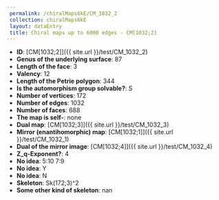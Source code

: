 ```yaml
--- 
 permalink: /chiralMaps6kE/CM_1032_2 
 collection: chiralMaps6kE
 layout: dataEntry
 title: Chiral maps up to 6000 edges - CM[1032;2]
---
```


- **ID**: [CM[1032;2]]({{ site.url }}/test/CM_1032_2)
- **Genus of the underlying surface**: 87
- **Length of the face**: 3
- **Valency**: 12
- **Length of the Petrie polygon**: 344
- **Is the automorphism group solvable?**: S
- **Number of vertices**: 172
- **Number of edges**: 1032
- **Number of faces**: 688
- **The map is self-**: none
- **Dual map**: [CM[1032;3]]({{ site.url }}/test/CM_1032_3)
- **Mirror (enantihomorphic) map**: [CM[1032;1]]({{ site.url }}/test/CM_1032_1)
- **Dual of the mirror image**: [CM[1032;4]]({{ site.url }}/test/CM_1032_4)
- **Z_q-Exponent?**: 4
- **No idea**:  5:10 7:9
- **No idea**: Y
- **No idea**: N
- **Skeleton**: Sk(172;3)^2
- **Some other kind of skeleton**: nan
